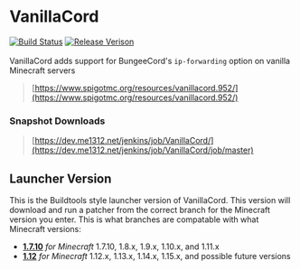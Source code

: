 # VanillaCord
[![Build Status](https://dev.me1312.net/jenkins/job/VanillaCord/job/master/badge/icon)](https://dev.me1312.net/jenkins/job/VanillaCord/job/master/) 
[![Release Verison](https://img.shields.io/github/release/ME1312/VanillaCord/all.svg)](https://github.com/ME1312/VanillaCord/releases)<br><br>
VanillaCord adds support for BungeeCord's `ip-forwarding` option on vanilla Minecraft servers
> [https://www.spigotmc.org/resources/vanillacord.952/](https://www.spigotmc.org/resources/vanillacord.952/)

### Snapshot Downloads
> [https://dev.me1312.net/jenkins/job/VanillaCord/](https://dev.me1312.net/jenkins/job/VanillaCord/job/master)

## Launcher Version
This is the Buildtools style launcher version of VanillaCord. This version will download and run a patcher from the correct branch for the Minecraft version you enter. This is what branches are compatable with what Minecraft versions:<br>
* **[1.7.10](https://github.com/ME1312/VanillaCord/tree/1.7.10)** *for Minecraft* 1.7.10, 1.8.x, 1.9.x, 1.10.x, and 1.11.x<br>
* **[1.12](https://github.com/ME1312/VanillaCord/tree/1.12)** *for Minecraft* 1.12.x, 1.13.x, 1.14.x, 1.15.x, and possible future versions

